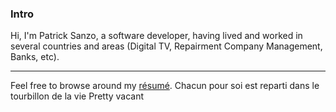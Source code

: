 ### Intro
Hi, I'm Patrick Sanzo, a software developer, having lived and worked in several countries and areas (Digital TV, Repairment Company Management, Banks, etc).
* * *
Feel free to browse around my [résumé](resume.md).
Chacun pour soi est reparti dans le tourbillon de la vie
Pretty vacant
<!--If you're some kind of a geek, visit my [wiki](wiki/wiki.md), where I've compiled some useful stuff I've dealt with.-->

